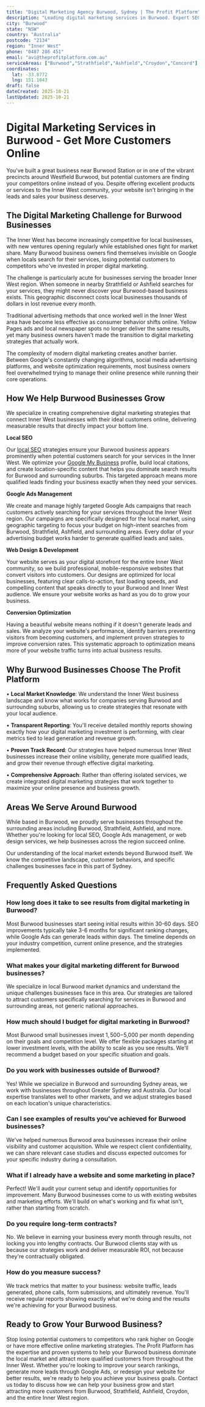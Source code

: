 ```yaml
---
title: "Digital Marketing Agency Burwood, Sydney | The Profit Platform"
description: "Leading digital marketing services in Burwood. Expert SEO, Google Ads & web design for Inner West businesses. Call 0487 286 451 for a free consultation."
city: "Burwood"
state: "NSW"
country: "Australia"
postcode: "2134"
region: "Inner West"
phone: "0487 286 451"
email: "avi@theprofitplatform.com.au"
serviceAreas: ["Burwood","Strathfield","Ashfield","Croydon","Concord"]
coordinates:
  lat: -33.8772
  lng: 151.1043
draft: false
dateCreated: 2025-10-21
lastUpdated: 2025-10-21
---
```


<script type="application/ld+json">
{
  "@context": "https://schema.org",
  "@type": "LocalBusiness",
  "@id": "https://theprofitplatform.com.au/locations/burwood/",
  "name": "The Profit Platform",
  "description": "Leading digital marketing services in Burwood. Expert SEO, Google Ads & web design for Inner West businesses. Call 0487 286 451 for a free consultation.",
  "url": "https://theprofitplatform.com.au/locations/burwood/",
  "telephone": "0487 286 451",
  "email": "avi@theprofitplatform.com.au",
  "address": {
    "@type": "PostalAddress",
    "addressLocality": "Burwood",
    "addressRegion": "NSW",
    "postalCode": "2134",
    "addressCountry": "AU"
  },
  "areaServed": {
    "@type": "City",
    "name": "Burwood"
  },
  "priceRange": "$$",
  "openingHours": "Mo-Fr 09:00-18:00",
  "sameAs": [
    "https://www.facebook.com/theprofitplatform",
    "https://www.linkedin.com/company/theprofitplatform",
    "https://twitter.com/profitplatform"
  ],
  "geo": {
    "@type": "GeoCoordinates"
  }
}
</script>


# Digital Marketing Services in Burwood - Get More Customers Online

You've built a great business near Burwood Station or in one of the vibrant precincts around Westfield Burwood, but potential customers are finding your competitors online instead of you. Despite offering excellent products or services to the Inner West community, your website isn't bringing in the leads and sales your business deserves.

## The Digital Marketing Challenge for Burwood Businesses

The Inner West has become increasingly competitive for local businesses, with new ventures opening regularly while established ones fight for market share. Many Burwood business owners find themselves invisible on Google when locals search for their services, losing potential customers to competitors who've invested in proper digital marketing.

The challenge is particularly acute for businesses serving the broader Inner West region. When someone in nearby Strathfield or Ashfield searches for your services, they might never discover your Burwood-based business exists. This geographic disconnect costs local businesses thousands of dollars in lost revenue every month.

Traditional advertising methods that once worked well in the Inner West area have become less effective as consumer behavior shifts online. Yellow Pages ads and local newspaper spots no longer deliver the same results, yet many business owners haven't made the transition to digital marketing strategies that actually work.

The complexity of modern digital marketing creates another barrier. Between Google's constantly changing algorithms, social media advertising platforms, and website optimization requirements, most business owners feel overwhelmed trying to manage their online presence while running their core operations.

## How We Help Burwood Businesses Grow

We specialize in creating comprehensive digital marketing strategies that connect Inner West businesses with their ideal customers online, delivering measurable results that directly impact your bottom line.

**Local SEO**

Our [local SEO](/blog/what-is-local-seo-complete-guide-for-sydney-businesses/) strategies ensure your Burwood business appears prominently when potential customers search for your services in the Inner West. We optimize your [Google My Business](/blog/how-to-optimise-your-google-business-profile-for-sydney-local-search-in-2025/) profile, build local citations, and create location-specific content that helps you dominate search results for Burwood and surrounding suburbs. This targeted approach means more qualified leads finding your business exactly when they need your services.

**Google Ads Management**

We create and manage highly targeted Google Ads campaigns that reach customers actively searching for your services throughout the Inner West region. Our campaigns are specifically designed for the local market, using geographic targeting to focus your budget on high-intent searches from Burwood, Strathfield, Ashfield, and surrounding areas. Every dollar of your advertising budget works harder to generate qualified leads and sales.

**Web Design & Development**

Your website serves as your digital storefront for the entire Inner West community, so we build professional, mobile-responsive websites that convert visitors into customers. Our designs are optimized for local businesses, featuring clear calls-to-action, fast loading speeds, and compelling content that speaks directly to your Burwood and Inner West audience. We ensure your website works as hard as you do to grow your business.

**Conversion Optimization**

Having a beautiful website means nothing if it doesn't generate leads and sales. We analyze your website's performance, identify barriers preventing visitors from becoming customers, and implement proven strategies to improve conversion rates. This systematic approach to optimization means more of your website traffic turns into actual business results.

## Why Burwood Businesses Choose The Profit Platform

• **Local Market Knowledge**: We understand the Inner West business landscape and know what works for companies serving Burwood and surrounding suburbs, allowing us to create strategies that resonate with your local audience.

• **Transparent Reporting**: You'll receive detailed monthly reports showing exactly how your digital marketing investment is performing, with clear metrics tied to lead generation and revenue growth.

• **Proven Track Record**: Our strategies have helped numerous Inner West businesses increase their online visibility, generate more qualified leads, and grow their revenue through effective digital marketing.

• **Comprehensive Approach**: Rather than offering isolated services, we create integrated digital marketing strategies that work together to maximize your online presence and business growth.


## Areas We Serve Around Burwood

While based in Burwood, we proudly serve businesses throughout the surrounding areas including Burwood, Strathfield, Ashfield, and more. Whether you're looking for local SEO, Google Ads management, or web design services, we help businesses across the region succeed online.

Our understanding of the local market extends beyond Burwood itself. We know the competitive landscape, customer behaviors, and specific challenges businesses face in this part of Sydney.


## Frequently Asked Questions

### How long does it take to see results from digital marketing in Burwood?

Most Burwood businesses start seeing initial results within 30-60 days. SEO improvements typically take 3-6 months for significant ranking changes, while Google Ads can generate leads within days. The timeline depends on your industry competition, current online presence, and the strategies implemented.

### What makes your digital marketing different for Burwood businesses?

We specialize in local Burwood market dynamics and understand the unique challenges businesses face in this area. Our strategies are tailored to attract customers specifically searching for services in Burwood and surrounding areas, not generic national approaches.

### How much should I budget for digital marketing in Burwood?

Most Burwood small businesses invest $1,500-$5,000 per month depending on their goals and competition level. We offer flexible packages starting at lower investment levels, with the ability to scale as you see results. We'll recommend a budget based on your specific situation and goals.

### Do you work with businesses outside of Burwood?

Yes! While we specialize in Burwood and surrounding Sydney areas, we work with businesses throughout Greater Sydney and Australia. Our local expertise translates well to other markets, and we adjust strategies based on each location's unique characteristics.

### Can I see examples of results you've achieved for Burwood businesses?

We've helped numerous Burwood area businesses increase their online visibility and customer acquisition. While we respect client confidentiality, we can share relevant case studies and discuss expected outcomes for your specific industry during a consultation.

### What if I already have a website and some marketing in place?

Perfect! We'll audit your current setup and identify opportunities for improvement. Many Burwood businesses come to us with existing websites and marketing efforts. We'll build on what's working and fix what isn't, rather than starting from scratch.

### Do you require long-term contracts?

No. We believe in earning your business every month through results, not locking you into lengthy contracts. Our Burwood clients stay with us because our strategies work and deliver measurable ROI, not because they're contractually obligated.

### How do you measure success?

We track metrics that matter to your business: website traffic, leads generated, phone calls, form submissions, and ultimately revenue. You'll receive regular reports showing exactly what we're doing and the results we're achieving for your Burwood business.

## Ready to Grow Your Burwood Business?

Stop losing potential customers to competitors who rank higher on Google or have more effective online marketing strategies. The Profit Platform has the expertise and proven systems to help your Burwood business dominate the local market and attract more qualified customers from throughout the Inner West. Whether you're looking to improve your search rankings, generate more leads through Google Ads, or redesign your website for better results, we're ready to help you achieve your business goals. Contact us today to discuss how we can help your business grow and start attracting more customers from Burwood, Strathfield, Ashfield, Croydon, and the entire Inner West region.